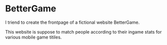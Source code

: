 # BetterGame

I triend to create the frontpage of a fictional website BetterGame.

This website is suppose to match people according to their ingame stats for various mobile game titiles.
